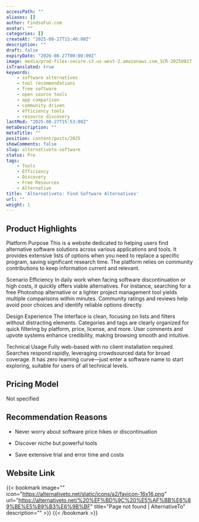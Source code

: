 ```yaml
---
accessPath: ""
aliases: []
author: FindsoFun.com
avatar: ""
categories: []
createAt: "2025-08-27T15:46:00Z"
description: ""
draft: false
expiryDate: "2026-08-27T00:00:00Z"
image: media/prod-files-secure.s3.us-west-2.amazonaws.com_SCR-20250827-umxk.png
isTranslated: true
keywords:
    - software alternatives
    - tool recommendations
    - free software
    - open source tools
    - app comparison
    - community driven
    - efficiency tools
    - resource discovery
lastMod: "2025-08-27T15:53:00Z"
metaDescription: ""
metaTitle: ""
position: content/posts/2025
showComments: false
slug: alternativeto-software
status: Pre
tags:
    - Tools
    - Efficiency
    - Discovery
    - Free Resources
    - Alternative
title: 'Alternativeto: Find Software Alternatives'
url: ""
weight: 1
---
```

## Product Highlights
Platform Purpose
This is a website dedicated to helping users find alternative software solutions across various applications and tools. It provides extensive lists of options when you need to replace a specific program, saving significant research time. The platform relies on community contributions to keep information current and relevant.

Scenario Efficiency
In daily work when facing software discontinuation or high costs, it quickly offers viable alternatives. For instance, searching for a free Photoshop alternative or a lighter project management tool yields multiple comparisons within minutes. Community ratings and reviews help avoid poor choices and identify reliable options directly.

Design Experience
The interface is clean, focusing on lists and filters without distracting elements. Categories and tags are clearly organized for quick filtering by platform, price, license, and more. User comments and upvote systems enhance credibility, making browsing smooth and intuitive.

Technical Usage
Fully web-based with no client installation required. Searches respond rapidly, leveraging crowdsourced data for broad coverage. It has zero learning curve—just enter a software name to start exploring, suitable for users of all technical levels.

## Pricing Model
<!--more-->Not specified

## Recommendation Reasons
- Never worry about software price hikes or discontinuation

- Discover niche but powerful tools

- Save extensive trial and error time and costs

## Website Link
{{< bookmark image="<no value>" icon="https://alternativeto.net/static/icons/a2/favicon-16x16.png" url="https://alternativeto.net/%20%EF%BD%9C%20%E5%AF%BB%E6%89%BE%E5%B9%B3%E6%9B%BF" title="Page not found | AlternativeTo" description="" >}}
{{< /bookmark >}}

